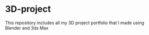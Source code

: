 # 3D-project
 This repository includes all my 3D project portfolio that I made using Blender and 3ds Max
